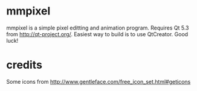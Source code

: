 mmpixel
=======

mmpixel is a simple pixel editting and animation program.
Requires Qt 5.3 from http://qt-project.org/.
Easiest way to build is to use QtCreator.
Good luck!


credits
=======
Some icons from
http://www.gentleface.com/free_icon_set.html#geticons

